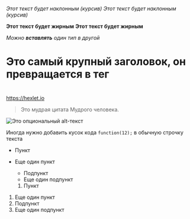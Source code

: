 *Этот текст будет наклонным (курсив)*
_Этот текст будет наклонным (курсив)_

**Этот текст будет жирным**
__Этот текст будет жирным__

_Можно **вставлять** один тип в другой_

# Это самый крупный заголовок, он превращается в тег <h1>
## <h2>
### <h3>
#### <h4>
##### <h5>
###### <h6>

https://hexlet.io

> Это мудрая цитата
> Мудрого человека.

![Это опциональный alt-текст](/assets/images/markdown/markdown.png)

Иногда нужно добавить кусок кода `function(12);` в обычную строчку текста

* Пункт
* Еще один пункт
  * Подпункт
  * Еще один подпункт

  1. Пункт
1. Еще один пункт
  1. Подпункт
  1. Еще один подпункт